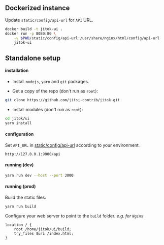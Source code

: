 ## Dockerized instance

Update `static/config/api-url` for `API` URL.

```bash
docker build -t jitok-ui .
docker run -p 8080:80 \
    -v $PWD/static/config/api-url:/usr/share/nginx/html/config/api-url:ro \
    jitok-ui
```

## Standalone setup

#### installation

- Install `nodejs`, `yarn` and `git` packages.

- Get a copy of the repo (don't run as `root`):

```bash
git clone https://github.com/jitsi-contrib/jitok.git
```

- Install modules (don't run as `root`):

```bash
cd jitok/ui
yarn install
```

#### configuration

Set `API_URL` in [static/config/api-url](/ui/static/config/api-url) according
to your environment.

```text
http://127.0.0.1:9000/api
```

#### running (dev)

```bash
yarn run dev --host --port 3000
```

#### running (prod)

Build the static files:

```bash
yarn run build
```

Configure your web server to point to the `build` folder.
_e.g. for `Nginx`_

```config
location / {
    root /home/jitok/ui/build;
    try_files $uri /index.html;
}
```
